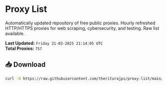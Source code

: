 # Proxy List

Automatically updated repository of free public proxies. Hourly refreshed HTTP/HTTPS proxies for web scraping, cybersecurity, and testing. Raw list available.

**Last Updated:** `Friday 21-03-2025 21:14:05 UTC`  
**Total Proxies:** `757`

## 📥 Download
```bash
curl -O https://raw.githubusercontent.com/theriturajps/proxy-list/main/proxies.txt
